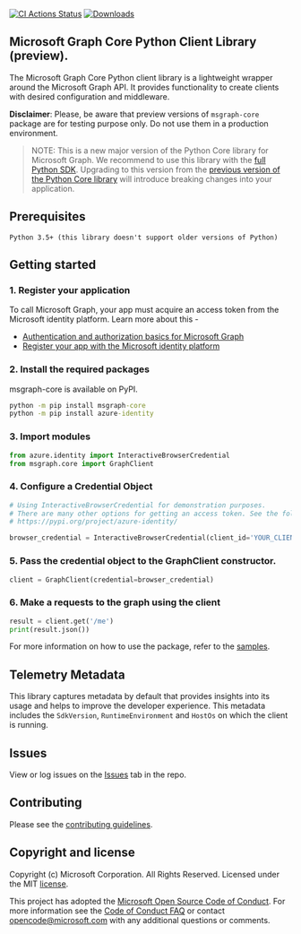 [![CI Actions Status](https://github.com/microsoftgraph/msgraph-sdk-python-core/workflows/msgraph-sdk-python-core/badge.svg)](https://github.com/microsoftgraph/msgraph-sdk-python-core/actions)
[![Downloads](https://pepy.tech/badge/msgraph-core)](https://pepy.tech/project/msgraph-core)
## Microsoft Graph Core Python Client Library (preview).

The Microsoft Graph Core Python client library is a lightweight wrapper around the Microsoft Graph API. It provides functionality to create clients with desired configuration and middleware.

**Disclaimer**: Please, be aware that preview versions of `msgraph-core` package are for testing purpose only. Do not use them in a production environment.

> NOTE:
> This is a new major version of the Python Core library for Microsoft Graph. We recommend to use this library with the [full Python SDK](https://github.com/microsoftgraph/msgraph-sdk-python).
> Upgrading to this version from the [previous version of the Python Core library](https://pypi.org/project/msgraph-core/0.2.2/) will introduce breaking changes into your application.

## Prerequisites

    Python 3.5+ (this library doesn't support older versions of Python)

## Getting started

### 1. Register your application

To call Microsoft Graph, your app must acquire an access token from the Microsoft identity platform. Learn more about this -

-   [Authentication and authorization basics for Microsoft Graph](https://docs.microsoft.com/en-us/graph/auth/auth-concepts)
-   [Register your app with the Microsoft identity platform](https://docs.microsoft.com/en-us/graph/auth-register-app-v2)


### 2. Install the required packages

msgraph-core is available on PyPI.

```cmd
python -m pip install msgraph-core
python -m pip install azure-identity
```

### 3. Import modules

```python
from azure.identity import InteractiveBrowserCredential
from msgraph.core import GraphClient
```

### 4. Configure a Credential Object

```python
# Using InteractiveBrowserCredential for demonstration purposes.
# There are many other options for getting an access token. See the following for more information.
# https://pypi.org/project/azure-identity/

browser_credential = InteractiveBrowserCredential(client_id='YOUR_CLIENT_ID')
```

### 5. Pass the credential object to the GraphClient constructor.

```python
client = GraphClient(credential=browser_credential)
```

### 6. Make a requests to the graph using the client

```python
result = client.get('/me')
print(result.json())
```

For more information on how to use the package, refer to the [samples](https://github.com/microsoftgraph/msgraph-sdk-python-core/tree/dev/samples).


## Telemetry Metadata

This library captures metadata by default that provides insights into its usage and helps to improve the developer experience. This metadata includes the `SdkVersion`, `RuntimeEnvironment` and `HostOs` on which the client is running.

## Issues

View or log issues on the [Issues](https://github.com/microsoftgraph/msgraph-sdk-python-core/issues) tab in the repo.

## Contributing

Please see the [contributing guidelines](CONTRIBUTING.rst).

## Copyright and license

Copyright (c) Microsoft Corporation. All Rights Reserved. Licensed under the MIT [license](LICENSE).

This project has adopted the [Microsoft Open Source Code of Conduct](https://opensource.microsoft.com/codeofconduct/). For more information see the [Code of Conduct FAQ](https://opensource.microsoft.com/codeofconduct/faq/) or contact [opencode@microsoft.com](mailto:opencode@microsoft.com) with any additional questions or comments.


